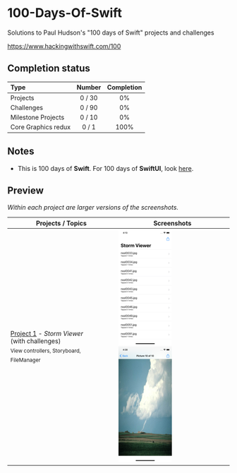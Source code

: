# 100-Days-Of-Swift
Solutions to Paul Hudson's "100 days of Swift" projects and challenges

https://www.hackingwithswift.com/100

## Completion status

Type                | Number  | Completion
:---                |  :---:  |   :---:
Projects            | 0 / 30 | 0%
Challenges          | 0 / 90 | 0%
Milestone Projects  | 0 / 10 | 0%
Core Graphics redux | 0 / 1  | 100%

## Notes
- This is 100 days of **Swift**. For 100 days of **SwiftUI**, look [here](https://github.com/VaishantMakan/100-Days-Of-SwiftUI).

## Preview

*Within each project are larger versions of the screenshots.*

Projects / Topics                                                                                                                                                            | Screenshots
---                                                                                                                                                                          |---
[Project 1](01-Project1) - *Storm Viewer* <br/>(with challenges)                                         <br/><sub> View controllers, Storyboard, FileManager                               </sub> | ![screen1](01-Project1/screenshots/small/screen01.png) ![screen2](01-Project1/screenshots/small/screen02.png) |
                                                                                   
